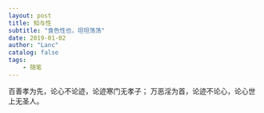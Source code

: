 ```yaml
---
layout: post
title: 知与性
subtitle: "食色性也，坦坦荡荡"
date: 2019-01-02
author: "Lanc"
catalog: false
tags:
    - 随笔
---
```


百善孝为先，论心不论迹，论迹寒门无孝子；
万恶淫为首，论迹不论心，论心世上无圣人。
